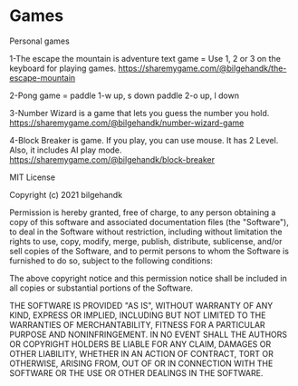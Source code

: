 # Games
Personal games

1-The escape the mountain is adventure text game = Use 1, 2 or 3 on the keyboard for playing games. https://sharemygame.com/@bilgehandk/the-escape-mountain

2-Pong game = paddle 1-w up, s down paddle 2-o up, l down

3-Number Wizard is a game that lets you guess the number you hold. https://sharemygame.com/@bilgehandk/number-wizard-game

4-Block Breaker is game. If you play, you can use mouse. It has 2 Level. Also, it includes AI play mode.  https://sharemygame.com/@bilgehandk/block-breaker









MIT License

Copyright (c) 2021 bilgehandk

Permission is hereby granted, free of charge, to any person obtaining a copy
of this software and associated documentation files (the "Software"), to deal
in the Software without restriction, including without limitation the rights
to use, copy, modify, merge, publish, distribute, sublicense, and/or sell
copies of the Software, and to permit persons to whom the Software is
furnished to do so, subject to the following conditions:

The above copyright notice and this permission notice shall be included in all
copies or substantial portions of the Software.

THE SOFTWARE IS PROVIDED "AS IS", WITHOUT WARRANTY OF ANY KIND, EXPRESS OR
IMPLIED, INCLUDING BUT NOT LIMITED TO THE WARRANTIES OF MERCHANTABILITY,
FITNESS FOR A PARTICULAR PURPOSE AND NONINFRINGEMENT. IN NO EVENT SHALL THE
AUTHORS OR COPYRIGHT HOLDERS BE LIABLE FOR ANY CLAIM, DAMAGES OR OTHER
LIABILITY, WHETHER IN AN ACTION OF CONTRACT, TORT OR OTHERWISE, ARISING FROM,
OUT OF OR IN CONNECTION WITH THE SOFTWARE OR THE USE OR OTHER DEALINGS IN THE
SOFTWARE.
